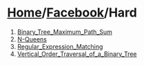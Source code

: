 # [Home](./../..)/[Facebook](./..)/Hard
1. [Binary_Tree_Maximum_Path_Sum](./Binary_Tree_Maximum_Path_Sum.md)
2. [N-Queens](./N-Queens.md)
3. [Regular_Expression_Matching](./Regular_Expression_Matching.md)
4. [Vertical_Order_Traversal_of_a_Binary_Tree](./Vertical_Order_Traversal_of_a_Binary_Tree.md)
